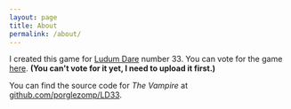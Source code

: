 ```yaml
---
layout: page
title: About
permalink: /about/
---
```


I created this game for [Ludum Dare][] number 33.
You can vote for the game [here][vote for the game].
**(You can't vote for it yet, I need to upload it first.)**

[ludum dare]: <http://ludumdare.com/compo/>
[vote for the game]: /LD33/

You can find the source code for *The Vampire* at
[github.com/porglezomp/LD33][github].

[github]: https://github.com/porglezomp/LD33
